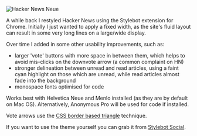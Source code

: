 ![Hacker News Neue](/files/hacker-news-neue.png)

A while back I restyled Hacker News using the Stylebot extension for Chrome. Initially I just wanted to apply a fixed width, as the site's fluid layout can result in some very long lines on a large/wide display.

Over time I added in some other usability improvements, such as:

*   larger 'vote' buttons with more space in between them, which helps to avoid mis-clicks on the downvote arrow (a common complaint on HN)
*   stronger delineation between unread and read articles, using a faint cyan highlight on those which are unread, while read articles almost fade into the background
*   monospace fonts optimised for code

Works best with Helvetica Neue and Menlo installed (as they are by default on Mac OS). Alternatively, Anonymous Pro will be used for code if installed.

Vote arrows use the [CSS border based triangle](http://css-tricks.com/snippets/css/css-triangle/) technique.

If you want to use the theme yourself you can grab it from [Stylebot Social](http://stylebot.me/styles/248).